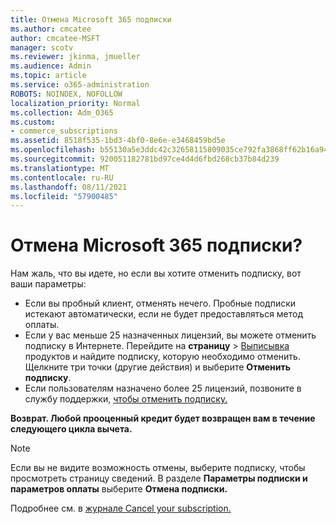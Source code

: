 ```yaml
---
title: Отмена Microsoft 365 подписки
ms.author: cmcatee
author: cmcatee-MSFT
manager: scotv
ms.reviewer: jkinma, jmueller
ms.audience: Admin
ms.topic: article
ms.service: o365-administration
ROBOTS: NOINDEX, NOFOLLOW
localization_priority: Normal
ms.collection: Adm_O365
ms.custom:
- commerce_subscriptions
ms.assetid: 8518f535-1bd3-4bf0-8e6e-e3468459bd5e
ms.openlocfilehash: b55130a5e3ddc42c32658115809035ce792fa3868ff62b16a94c80d91572568a
ms.sourcegitcommit: 920051182781bd97ce4d4d6fbd268cb37b84d239
ms.translationtype: MT
ms.contentlocale: ru-RU
ms.lasthandoff: 08/11/2021
ms.locfileid: "57900485"
---
```

# <a name="canceling-your-microsoft-365-subscription"></a>Отмена Microsoft 365 подписки?

Нам жаль, что вы идете, но если вы хотите отменить подписку, вот ваши параметры:
  
- Если вы пробный клиент, отменять нечего. Пробные подписки истекают автоматически, если не будет предоставляться метод оплаты.
- Если у вас меньше 25 назначенных лицензий, вы можете отменить подписку в Интернете. Перейдите на **страницу** \> [Выписывка](https://go.microsoft.com/fwlink/p/?linkid=842054) продуктов и найдите подписку, которую необходимо отменить. Щелкните три точки (другие действия) и выберите **Отменить подписку**.
- Если пользователям назначено более 25 лицензий, позвоните в службу поддержки, [чтобы отменить подписку.](https://go.microsoft.com/fwlink/p/?linkid=518322)

**Возврат. Любой прооценный кредит будет возвращен вам в течение следующего цикла вычета.**

> [!NOTE]
> Если вы не видите возможность отмены, выберите подписку, чтобы просмотреть страницу сведений. В разделе **Параметры подписки и параметров оплаты** выберите **Отмена подписки.**

Подробнее см. в [журнале Cancel your subscription.](https://docs.microsoft.com/microsoft-365/commerce/subscriptions/cancel-your-subscription)